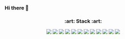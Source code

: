 ### Hi there 👋

<h3 align="center">  :art: Stack :art: </h3>
<p align="center">
  <img src="https://img.shields.io/badge/Next.js-000000?style=flat-square&logo=next.js&logoColor=white"/>
  <img src="https://img.shields.io/badge/Apollo-311C87?style=flat-square&logo=react&logoColor=white"/>
  <img src="https://img.shields.io/badge/Typescript-3178C6?style=flat-square&logo=typescript&logoColor=white"/>
  <img src="https://img.shields.io/badge/React-61DAFB?style=flat-square&logo=react&logoColor=black"/>
  <img src="https://img.shields.io/badge/Webpack-8DD6F9?style=flat-square&logo=react&logoColor=black"/>
  <img src="https://img.shields.io/badge/Redux-764ABC?style=flat-square&logo=react&logoColor=white"/>
  <img src="https://img.shields.io/badge/Rollup-EC4A3F?style=flat-square&logo=react&logoColor=white"/>
  <img src="https://img.shields.io/badge/StyledComponent-DB7093?style=flat-square&logo=react&logoColor=white"/>
  <img src="https://img.shields.io/badge/Css-1572B6?style=flat-square&logo=css3&logoColor=white"/>
  <img src="https://img.shields.io/badge/HTML-E34F26?style=flat-square&logo=html5&logoColor=white"/>
  <img src="https://img.shields.io/badge/Javascript-F7DF1E?style=flat-square&logo=javascript&logoColor=white"/>
  <a href="https://www.instagram.com/od_nh/" target="_blank" noreferrer noopner>
    <img src="https://img.shields.io/badge/Instagram-E4405F?style=flat-square&logo=instagram&logoColor=white"/>
  </a>
</p>

<!--
**d0hyeon/d0hyeon** is a ✨ _special_ ✨ repository because its `README.md` (this file) appears on your GitHub profile.

Here are some ideas to get you started:

- 🔭 I’m currently working on ...
- 🌱 I’m currently learning ...
- 👯 I’m looking to collaborate on ...
- 🤔 I’m looking for help with ...
- 💬 Ask me about ...
- 📫 How to reach me: ...
- 😄 Pronouns: ...
- ⚡ Fun fact: ...
-->
